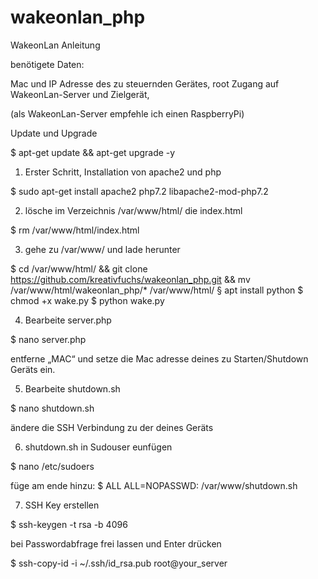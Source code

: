 # wakeonlan_php
WakeonLan Anleitung

benötigete Daten:

Mac und IP Adresse des zu steuernden Gerätes,
root Zugang auf WakeonLan-Server und Zielgerät,

(als WakeonLan-Server empfehle ich einen RaspberryPi)


Update und Upgrade

$ apt-get update && apt-get upgrade -y



1. Erster Schritt, Installation von apache2 und php

$ sudo apt-get install apache2 php7.2 libapache2-mod-php7.2

2. lösche im Verzeichnis /var/www/html/ die index.html

$ rm /var/www/html/index.html

3. gehe zu /var/www/ und lade herunter

$ cd /var/www/html/ && git clone https://github.com/kreativfuchs/wakeonlan_php.git && mv /var/www/html/wakeonlan_php/* /var/www/html/ 
§ apt install python
$ chmod +x wake.py
$ python wake.py

4. Bearbeite server.php

$ nano server.php

entferne „MAC“ und setze die Mac adresse deines zu Starten/Shutdown Geräts ein.

5. Bearbeite shutdown.sh

$ nano shutdown.sh

ändere die SSH Verbindung zu der deines Geräts

6. shutdown.sh in Sudouser eunfügen

$ nano /etc/sudoers

füge am ende hinzu:
$ ALL ALL=NOPASSWD: /var/www/shutdown.sh

7. SSH Key erstellen

$ ssh-keygen -t rsa -b 4096

bei Passwordabfrage frei lassen und Enter drücken

$ ssh-copy-id -i ~/.ssh/id_rsa.pub root@your_server
